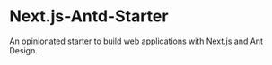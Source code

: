 # Next.js-Antd-Starter
An opinionated starter to build web applications with Next.js and Ant Design.
